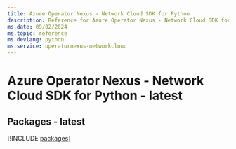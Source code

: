 ```yaml
---
title: Azure Operator Nexus - Network Cloud SDK for Python
description: Reference for Azure Operator Nexus - Network Cloud SDK for Python
ms.date: 09/02/2024
ms.topic: reference
ms.devlang: python
ms.service: operatornexus-networkcloud
---
```

# Azure Operator Nexus - Network Cloud SDK for Python - latest
## Packages - latest
[!INCLUDE [packages](operator-nexus---network-cloud-index.md)]